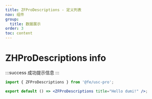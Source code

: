 ```yaml
---
title: ZFProDescriptions - 定义列表
nav: 组件
group:
  title: 数据展示
order: 3
toc: content
---
```


# ZHProDescriptions <Badge>info</Badge>

:::success
成功提示信息
:::

```jsx {3} | pure
import { ZFProDescriptions } from '@fe/usc-pro';

export default () => <ZFProDescriptions title="Hello dumi!" />;
```
